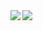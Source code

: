 <a href="https://github.com/Kiharaten/VirtualClassRoom/">
  <img align="left" src="https://github-readme-stats.vercel.app/api?username=Kiharaten&count_private=true&show_icons=true&theme="dracula" />
</a><a href="https://github.com/Kiharaten/VirtualClassRoom/">
  <img align="left" src="https://github-readme-stats.vercel.app/api/top-langs/?username=Kiharaten&langs_count=3" />
</a>
<!-- ![](https://komarev.com/ghpvc/?username=Kiharaten&color=brightgreen) -->

<!--
**Kiharaten/Kiharaten** is a ✨ _special_ ✨ repository because its `README.md` (this file) appears on your GitHub profile.

Here are some ideas to get you started:

- 🔭 I’m currently working on ...
- 🌱 I’m currently learning ...
- 👯 I’m looking to collaborate on ...
- 🤔 I’m looking for help with ...
- 💬 Ask me about ...
- 📫 How to reach me: ...
- 😄 Pronouns: ...
- ⚡ Fun fact: ...
-->
